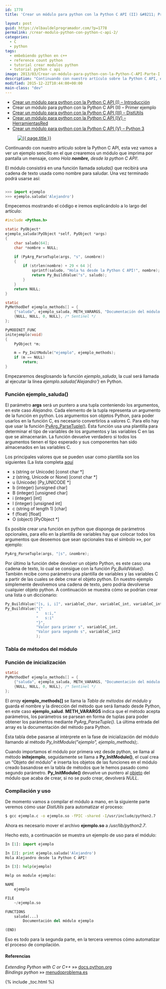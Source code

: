 ```yaml
---
id: 1778
title: 'Crear un módulo para python con la Python C API (II) &#8211; Primer ejemplo'

layout: post
guid: https://elbauldelprogramador.com/?p=1778
permalink: /crear-modulo-python-con-python-c-api-2/
categories:
  - C
  - python
tags:
  - embebiendo python en c++
  - reference count python
  - tutorial crear modulos python
  - tutorial python c api
image: 2013/03/Crear-un-módulo-para-python-con-la-Python-C-API-Parte-I.png
description: "Continuando con nuestro artículo sobre la Python C API, esta vez vamos a ver un ejemplo sencillo en el que crearemos un módulo que imprima por pantalla un mensaje, como *Hola **nombre,** desde la python C API!*. El módulo consistirá en una función llamada *saluda()* que recibirá una cadena de texto usada como nombre para saludar. Una vez terminado podrá usarse así:"
modified: 2015-12-22T10:44:00+00:00
main-class: "dev"
---
```

* [Crear un módulo para python con la Python C API (I) – Introducción][1]
* Crear un módulo para python con la Python C API (II) – Primer ejemplo
* [Crear un módulo para python con la Python C API (III) – DistUtils][2]
* [Crear un módulo para python con la Python C API (IV) – HerramientasRed][3]
* [Crear un módulo para python con la Python C API (V) – Python 3][4]

<figure>
  <a href="/assets/img/2013/03/Crear-un-módulo-para-python-con-la-Python-C-API-Parte-I.png"><img src="/assets/img/2013/03/Crear-un-módulo-para-python-con-la-Python-C-API-Parte-I.png" title="{{ page.title }}" alt="{{ page.title }}" /></a>
</figure>

Continuando con nuestro artículo sobre la Python C API, esta vez vamos a ver un ejemplo sencillo en el que crearemos un módulo que imprima por pantalla un mensaje, como *Hola **nombre,** desde la python C API!*.  

El módulo consistirá en una función llamada *saluda()* que recibirá una cadena de texto usada como nombre para saludar. Una vez terminado podrá usarse así:

```python

>>> import ejemplo
>>> ejemplo.saluda('Alejandro')

```

<!--ad-->

Empecemos mostrando el código e iremos explicándolo a lo largo del artículo:

```c
#include <Python.h>

static PyObject*
ejemplo_saluda(PyObject *self, PyObject *args)
{
    char saludo[64];
    char *nombre = NULL;

    if (PyArg_ParseTuple(args, "s", &nombre))
    {
        if (strlen(nombre) + 29 < 64 ){
            sprintf(saludo, "Hola %s desde la Python C API!", nombre);
            return Py_BuildValue("s", saludo);
        }
    }
    return NULL;
}

static
PyMethodDef ejemplo_methods[] = {
    {"saluda", ejemplo_saluda, METH_VARARGS, "Documentación del módulo ejemplo"},
    {NULL, NULL, 0, NULL}, /* Sentinel */
};

PyMODINIT_FUNC
initejemplo(void)
{
    PyObject *m;

    m = Py_InitModule("ejemplo", ejemplo_methods);
    if (m == NULL)
        return;
}

```

Empezaremos desglosando la función *ejemplo_saluda*, la cual será llamada al ejecutar la línea *ejemplo.saluda('Alejandro')* en Python.

### Función ejemplo_saluda()

El parámetro **args** será un puntero a una tupla conteniendo los argumentos, en este caso *Alejandro*. Cada elemento de la tupla representa un argumento de la función en python. Los argumentos son objetos Python, para poder usarlos en la función C, es necesario convertirlos a valores C. Para ello hay que usar la función <a href="http://docs.python.org/2/c-api/arg.html#PyArg_ParseTuple" target="_blank">PyArg_ParseTuple()</a>. Ésta función usa una plantilla para determinar el tipo de variables de los argumentos y las variables C en las que se almacenarán. La función devuelve verdadero si todos los argumentos tienen el tipo esperado y sus componentes han sido almacenados en las variables C.

Los principales valores que se pueden usar como plantilla son los siguientes (La lista completa <a target="_blank" href="http://docs.python.org/3/c-api/arg.html#strings-and-buffers">aquí</a>

* s (string or Unicode) [const char *]
* z (string, Unicode or None) [const char *]
* u (Unicode) [Py_UNICODE *]
* b (integer) [unsigned char]
* B (integer) [unsigned char]
* i (integer) [int]
* I (integer) [unsigned int]
* c (string of length 1) [char]
* f (float) [float]
* O (object) [PyObject *]

Es posible crear una función en python que disponga de parámetros opcionales, para ello en la plantilla de variables hay que colocar todos los argumentos que deseemos que sean opcionales tras el símbolo »», por ejemplo:

```c
PyArg_ParseTuple(args, "|s", &nombre);

```

Por último la función debe devolver un objeto Python, es este caso una cadena de texto, lo cual se consigue con la función *Py_BuildValue()*. También recibe como parámetro una plantilla de variables y las variables C a partir de las cuales se debe crear el objeto python. En nuestro ejemplo simplemente devolvemos una cadena de texto, pero podría devolverse cualquier objeto python. A continuación se muestra cómo se podrían crear una lista o un diccionario:

```c
Py_BuildValue("[s, i, i]", variableC_char, variableC_int, variableC_int2);
Py_BuildValue("{"
              "   s:i,"
              "   s:i"
              "}",
              "Valor para primer s", variableC_int,
              "Valor para segundo s", variableC_int2
              );

```

### Tabla de métodos del módulo

### Función de inicialización

```c
static
PyMethodDef ejemplo_methods[] = {
    {"saluda", ejemplo_saluda, METH_VARARGS, "Documentación del módulo ejemplo"},
    {NULL, NULL, 0, NULL}, /* Sentinel */
};

```

El *array* **ejemplo_methods[]** se llama la *Tabla de métodos del módulo* y guarda el nombre y la dirección del método que será llamado desde Python, en este caso **ejemplo_salud**. **METH_VARARGS** indica que el método acepta parámetros, los parámetros se parsean en forma de tuplas para poder obtener los parámetros mediante *PyArg_ParseTuple()*. La última entrada del array es la documentación del método para Python.

Ésta tabla debe pasarse al intérprete en la fase de inicialización del módulo llamando al método *Py\_InitModule("ejemplo", ejemplo\_methods);*.

Cuando importamos el módulo por primera vez desde python, se llama al método **initejemplo**, seguidamente se llama a **Py_InitModule()**, el cual crea un “Objeto del módulo” e inserta los objetos de las funciones en el módulo creado basandose en la tabla de métodos que le hemos pasado como segundo parámetro. **Py_InitModule()** devuelve un puntero al [objeto][5] del módulo que acaba de crear, si no se pudo crear, devolverá *NULL*.

### Compilación y uso

De momento vamos a compilar el módulo a mano, en la siguiente parte veremos cómo usar *DistUtils* para automatizar el proceso:

```bash
$ gcc ejemplo.c -o ejemplo.so -fPIC -shared -I/usr/include/python2.7

```

Ahora es necesario mover el archivo **ejemplo.so** a */usr/lib/python2.7*.

Hecho esto, a continuación se muestra un ejemplo de uso para el módulo:

```python
In [1]: import ejemplo

In [2]: print ejemplo.saluda('Alejandro')
Hola Alejandro desde la Python C API!

In [3]: help(ejemplo)

Help on module ejemplo:

NAME
    ejemplo

FILE
    ~/ejemplo.so

FUNCTIONS
    saluda(...)
        Documentación del módulo ejemplo

(END)

```

Eso es todo para la segunda parte, en la tercera veremos cómo automatizar el proceso de compilación.

#### Referencias

*Extending Python with C or C++* »» <a href="http://docs.python.org/2/extending/extending.html" target="_blank">docs.python.org</a>  
*Bindings python* »» <a href="http://www.menudoproblema.es/blog/entries/2012/03/26/bindings-python-para-bibliotecas-c-parte-2/" target="_blank">menudoproblema.es</a>



 [1]: https://elbauldelprogramador.com/crear-modulo-python-con-python-c-api-1/ "Crear un módulo para python con la Python C API (I)"
 [2]: https://elbauldelprogramador.com/crear-modulo-python-con-python-c-api-3-distutils/ "Crear un módulo para python con la Python C API (III)"
 [3]: https://elbauldelprogramador.com/crear-modulo-python-con-python-c-api-4/ "Crear un módulo para python con la Python C API (IV)"
 [4]: https://elbauldelprogramador.com/crear-modulo-python-con-python-c-api-5-python3/ "Crear un módulo para python con la Python C API (V)"
 [5]: https://elbauldelprogramador.com/compilacion-de-programas-makefile-y-g/ "Compilación de programas: makefile y g++"

{% include _toc.html %}
